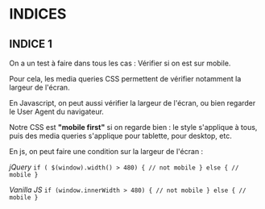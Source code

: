 # INDICES

## INDICE 1

On a un test à faire dans tous les cas :
Vérifier si on est sur mobile.

Pour cela, les media queries CSS permettent de vérifier notamment la largeur de l'écran.

En Javascript, on peut aussi vérifier la largeur de l'écran, ou bien regarder le User Agent du navigateur.



Notre CSS est **"mobile first"** si on regarde bien :
le style s'applique à tous, puis des media queries s'applique pour tablette,
pour desktop, etc.

En js, on peut faire une condition sur la largeur de l'écran :

*jQuery*
`
if ( $(window).width() > 480) {
	// not mobile
}
else {
	// mobile
}
`

*Vanilla JS*
`
if (window.innerWidth > 480) {
	// not mobile
}
else {
	// mobile
}
`
